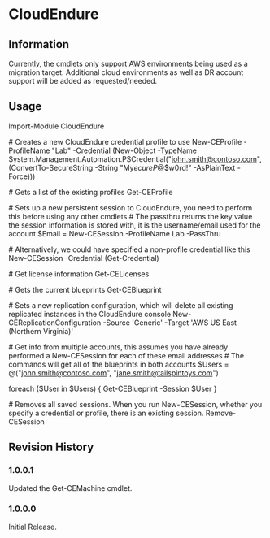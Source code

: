 # CloudEndure

## Information
Currently, the cmdlets only support AWS environments being used as a migration target. Additional cloud environments as well as DR account support will be added as requested/needed.

## Usage

Import-Module CloudEndure

\# Creates a new CloudEndure credential profile to use
New-CEProfile -ProfileName "Lab" -Credential (New-Object -TypeName System.Management.Automation.PSCredential("john.smith@contoso.com", (ConvertTo-SecureString -String "My$ecureP@$$w0rd!" -AsPlainText -Force)))

\# Gets a list of the existing profiles
Get-CEProfile 

\# Sets up a new persistent session to CloudEndure, you need to perform this before using any other cmdlets
\# The passthru returns the key value the session information is stored with, it is the username/email used for the account
$Email = New-CESession -ProfileName Lab -PassThru

\# Alternatively, we could have specified a non-profile credential like this
New-CESession -Credential (Get-Credential)

\# Get license information
Get-CELicenses

\# Gets the current blueprints
Get-CEBlueprint

\# Sets a new replication configuration, which will delete all existing replicated instances in the CloudEndure console
New-CEReplicationConfiguration -Source 'Generic' -Target 'AWS US East (Northern Virginia)'

\# Get info from multiple accounts, this assumes you have already performed a New-CESession for each of these email addresses
\# The commands will get all of the blueprints in both accounts
$Users = @("john.smith@contoso.com", "jane.smith@tailspintoys.com")

foreach ($User in $Users)
{
	Get-CEBlueprint -Session $User
}

\# Removes all saved sessions. When you run New-CESession, whether you specify a credential or profile, there is an existing session.
Remove-CESession

## Revision History

### 1.0.0.1
Updated the Get-CEMachine cmdlet.

### 1.0.0.0
Initial Release.